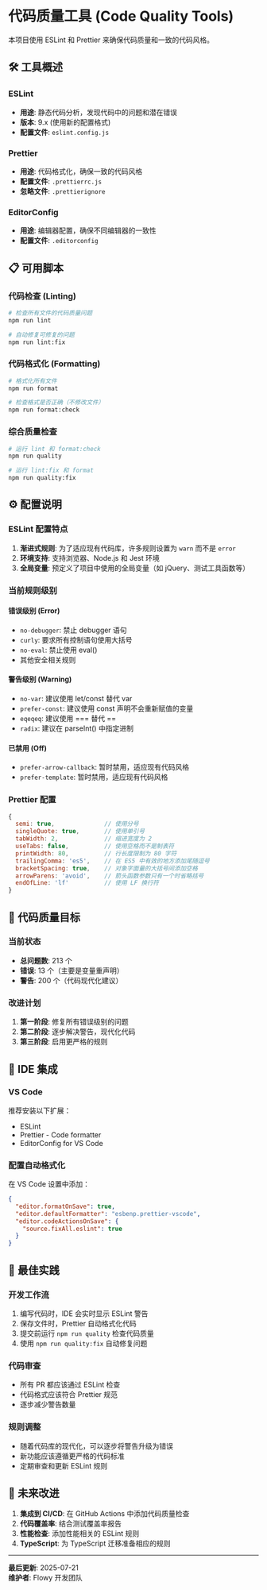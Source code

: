 # 代码质量工具 (Code Quality Tools)

本项目使用 ESLint 和 Prettier 来确保代码质量和一致的代码风格。

## 🛠️ 工具概述

### ESLint
- **用途**: 静态代码分析，发现代码中的问题和潜在错误
- **版本**: 9.x (使用新的配置格式)
- **配置文件**: `eslint.config.js`

### Prettier
- **用途**: 代码格式化，确保一致的代码风格
- **配置文件**: `.prettierrc.js`
- **忽略文件**: `.prettierignore`

### EditorConfig
- **用途**: 编辑器配置，确保不同编辑器的一致性
- **配置文件**: `.editorconfig`

## 📋 可用脚本

### 代码检查 (Linting)
```bash
# 检查所有文件的代码质量问题
npm run lint

# 自动修复可修复的问题
npm run lint:fix
```

### 代码格式化 (Formatting)
```bash
# 格式化所有文件
npm run format

# 检查格式是否正确（不修改文件）
npm run format:check
```

### 综合质量检查
```bash
# 运行 lint 和 format:check
npm run quality

# 运行 lint:fix 和 format
npm run quality:fix
```

## ⚙️ 配置说明

### ESLint 配置特点

1. **渐进式规则**: 为了适应现有代码库，许多规则设置为 `warn` 而不是 `error`
2. **环境支持**: 支持浏览器、Node.js 和 Jest 环境
3. **全局变量**: 预定义了项目中使用的全局变量（如 jQuery、测试工具函数等）

### 当前规则级别

#### 错误级别 (Error)
- `no-debugger`: 禁止 debugger 语句
- `curly`: 要求所有控制语句使用大括号
- `no-eval`: 禁止使用 eval()
- 其他安全相关规则

#### 警告级别 (Warning)
- `no-var`: 建议使用 let/const 替代 var
- `prefer-const`: 建议使用 const 声明不会重新赋值的变量
- `eqeqeq`: 建议使用 === 替代 ==
- `radix`: 建议在 parseInt() 中指定进制

#### 已禁用 (Off)
- `prefer-arrow-callback`: 暂时禁用，适应现有代码风格
- `prefer-template`: 暂时禁用，适应现有代码风格

### Prettier 配置

```javascript
{
  semi: true,              // 使用分号
  singleQuote: true,       // 使用单引号
  tabWidth: 2,             // 缩进宽度为 2
  useTabs: false,          // 使用空格而不是制表符
  printWidth: 80,          // 行长度限制为 80 字符
  trailingComma: 'es5',    // 在 ES5 中有效的地方添加尾随逗号
  bracketSpacing: true,    // 对象字面量的大括号间添加空格
  arrowParens: 'avoid',    // 箭头函数参数只有一个时省略括号
  endOfLine: 'lf'          // 使用 LF 换行符
}
```

## 🎯 代码质量目标

### 当前状态
- **总问题数**: 213 个
- **错误**: 13 个（主要是变量重声明）
- **警告**: 200 个（代码现代化建议）

### 改进计划

1. **第一阶段**: 修复所有错误级别的问题
2. **第二阶段**: 逐步解决警告，现代化代码
3. **第三阶段**: 启用更严格的规则

## 🔧 IDE 集成

### VS Code
推荐安装以下扩展：
- ESLint
- Prettier - Code formatter
- EditorConfig for VS Code

### 配置自动格式化
在 VS Code 设置中添加：
```json
{
  "editor.formatOnSave": true,
  "editor.defaultFormatter": "esbenp.prettier-vscode",
  "editor.codeActionsOnSave": {
    "source.fixAll.eslint": true
  }
}
```

## 📝 最佳实践

### 开发工作流
1. 编写代码时，IDE 会实时显示 ESLint 警告
2. 保存文件时，Prettier 自动格式化代码
3. 提交前运行 `npm run quality` 检查代码质量
4. 使用 `npm run quality:fix` 自动修复问题

### 代码审查
- 所有 PR 都应该通过 ESLint 检查
- 代码格式应该符合 Prettier 规范
- 逐步减少警告数量

### 规则调整
- 随着代码库的现代化，可以逐步将警告升级为错误
- 新功能应该遵循更严格的代码标准
- 定期审查和更新 ESLint 规则

## 🚀 未来改进

1. **集成到 CI/CD**: 在 GitHub Actions 中添加代码质量检查
2. **代码覆盖率**: 结合测试覆盖率报告
3. **性能检查**: 添加性能相关的 ESLint 规则
4. **TypeScript**: 为 TypeScript 迁移准备相应的规则

---

**最后更新**: 2025-07-21  
**维护者**: Flowy 开发团队
